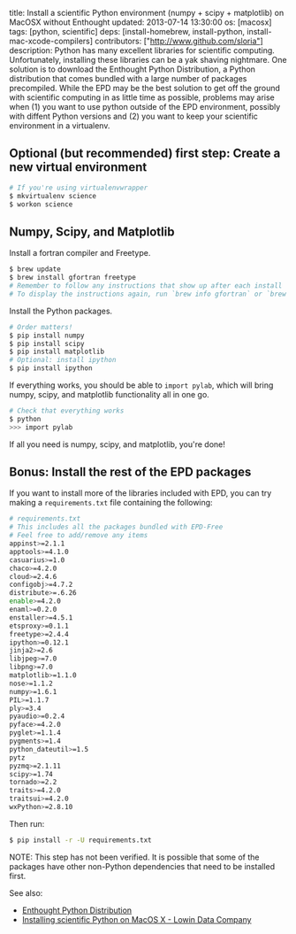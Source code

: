 title: Install a scientific Python environment (numpy + scipy + matplotlib) on MacOSX without Enthought
updated: 2013-07-14 13:30:00
os: [macosx]
tags: [python, scientific]
deps: [install-homebrew, install-python, install-mac-xcode-compilers]
contributors: ["http://www.github.com/sloria"] 
description: Python has many excellent libraries for scientific computing. Unfortunately, installing these libraries can be a yak shaving nightmare. One solution is to download the Enthought Python Distribution, a Python distribution that comes bundled with a large number of packages precompiled. While the EPD may be the best solution to get off the ground with scientific computing in as little time as possible, problems may arise when (1) you want to use python outside of the EPD environment, possibly with diffent Python versions and (2) you want to keep your scientific environment in a virtualenv.

## Optional (but recommended) first step: Create a new virtual environment

```bash
# If you're using virtualenvwrapper
$ mkvirtualenv science
$ workon science
```

## Numpy, Scipy, and Matplotlib

Install a fortran compiler and Freetype.

```bash
$ brew update
$ brew install gfortran freetype
# Remember to follow any instructions that show up after each install
# To display the instructions again, run `brew info gfortran` or `brew info freetype`
```

Install the Python packages.

```bash
# Order matters!
$ pip install numpy
$ pip install scipy
$ pip install matplotlib
# Optional: install ipython
$ pip install ipython
```

If everything works, you should be able to `import pylab`, which will bring numpy, scipy, and matplotlib functionality all in one go.

```bash
# Check that everything works
$ python
>>> import pylab
```

If all you need is numpy, scipy, and matplotlib, you're done!

## Bonus: Install the rest of the EPD packages

If you want to install more of the libraries included with EPD, you can try making a `requirements.txt` file containing the following:

```bash
# requirements.txt
# This includes all the packages bundled with EPD-Free
# Feel free to add/remove any items
appinst>=2.1.1
apptools>=4.1.0
casuarius>=1.0
chaco>=4.2.0
cloud>=2.4.6
configobj>=4.7.2
distribute>=.6.26
enable>=4.2.0
enaml>=0.2.0
enstaller>=4.5.1
etsproxy>=0.1.1
freetype>=2.4.4
ipython>=0.12.1
jinja2>=2.6
libjpeg>=7.0
libpng>=7.0
matplotlib>=1.1.0
nose>=1.1.2
numpy>=1.6.1
PIL>=1.1.7
ply>=3.4
pyaudio>=0.2.4
pyface>=4.2.0
pyglet>=1.1.4
pygments>=1.4
python_dateutil>=1.5
pytz
pyzmq>=2.1.11
scipy>=1.74
tornado>=2.2
traits>=4.2.0
traitsui>=4.2.0
wxPython>=2.8.10
```

Then run:

```bash
$ pip install -r -U requirements.txt
```

NOTE: This step has not been verified. It is possible that some of the packages have other non-Python dependencies that need to be installed first.

See also:

- [Enthought Python Distribution][EPD]
- [Installing scientific Python on MacOS X - Lowin Data Company](http://www.lowindata.com/2013/installing-scientific-python-on-mac-os-x/)

[EPD]: https://www.enthought.com/products/epd/
[virtualenv]: /use-virtualenvwrapper

